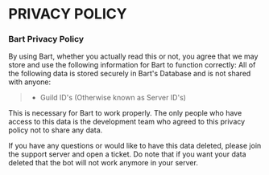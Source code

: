 # PRIVACY POLICY
### Bart Privacy Policy 

By using Bart, whether you actually read this or not, you agree that we may store and use the following information for Bart to function correctly: 
All of the following data is stored securely in Bart's Database and is not shared with anyone:

> - Guild ID's (Otherwise known as Server ID's)

This is necessary for Bart to work properly.
The only people who have access to this data is the development team who agreed to this privacy policy not to share any data.

If you have any questions or would like to have this data deleted, please join the support server and open a ticket.
Do note that if you want your data deleted that the bot will not work anymore in your server.
